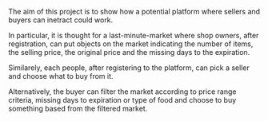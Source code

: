 The aim of this project is to show how a potential platform where sellers and buyers can inetract could work.

In particular, it is thought for a last-minute-market where shop owners, after registration, can put objects on the market indicating the number of items, the selling price, the original price and the missing days to the expiration. 

Similarely, each people, after registering to the platform, can pick a seller and choose what to buy from it.

Alternatively, the buyer can filter the market according to price range criteria, missing days to expiration or type of food and choose to buy something based from the filtered market.

